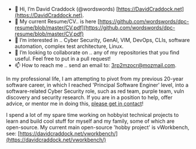 - 👋 Hi, I’m David Craddock (@wordswords) [https://DavidCraddock.net](https://DavidCraddock.net).
- 👔 My current Resume/CV.. is here [https://github.com/wordswords/dpc-resume/blob/master/CV.pdf](https://github.com/wordswords/dpc-resume/blob/master/CV.pdf)
- 👀 I’m interested in .. Cyber Security, GenAI, VIM, DevOps, CLIs, software automation, complex test architecture, Linux.
- 💞️ I’m looking to collaborate on .. any of my repositories that you find useful. Feel free to put in a pull request!
- 📫 How to reach me .. send an email to: 3rp2mzocr@mozmail.com.

In my professional life, I am attempting to pivot from my previous 20-year software career, in which I reached 'Principal Software Enginer' level, into a software-related Cyber Security role, such as red team, purple team, vuln discovery and security research. If you are in a position to help, offer advice, or mentor me in doing this, [please get in contact](3rp2mzocr@mozmail.com)!

I spend a lot of my spare time working on hobbyist technical projects to learn and build cool stuff for myself and my family, some of which are open-source.   My current main open-source 'hobby project' is vWorkbench, see: [https://davidcraddock.net/vworkbench/](https://davidcraddock.net/vworkbench/)

<!---
wordswords/wordswords is a ✨ special ✨ repository because its `README.md` (this file) appears on your GitHub profile.
You can click the Preview link to take a look at your changes.
--->
